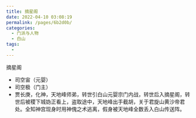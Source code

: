 ```yaml
---
title: 摘星阁
date: 2022-04-10 03:08:19
permalink: /pages/6b2d0b/
categories:
  - 门派与人物
  - 白山
tags:
  - 
---
```

摘星阁

- 司空宙（元婴）
- 司空极（门主）
- 贾长庚，化神，天地峰师弟，转世引白山元婴宗门内战，转世后入摘星阁，转世后被稷下城妫正看上，盗取途中，天地峰出手截胡，关于君旋山黄沙帝君处。全知神宫现身时用神傀之术逃离，假身被天地峰全数丢入白山传送阵。
